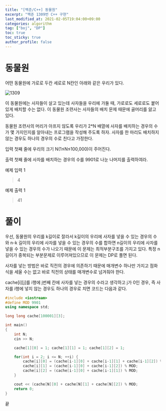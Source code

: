 ```yaml
---
title: "[백준/C++] 동물원"
excerpt: "백준 1309번 C++ 구현"
last_modified_at: 2021-02-05T19:04:00+09:00
categories: algorithm
tag: ["boj", "DP"]
toc: true
toc_sticky: true
author_profile: false
---
```


# 동물원

어떤 동물원에 가로로 두칸 세로로 N칸인 아래와 같은 우리가 있다.

![1309](https://onlinejudgeimages.s3-ap-northeast-1.amazonaws.com/upload/201004/dnfl.JPG)

이 동물원에는 사자들이 살고 있는데 사자들을 우리에 가둘 때, 가로로도 세로로도 붙어 있게 배치할 수는 없다. 이 동물원 조련사는 사자들의 배치 문제 때문에 골머리를 앓고 있다.

동물원 조련사의 머리가 아프지 않도록 우리가 2\*N 배열에 사자를 배치하는 경우의 수가 몇 가지인지를 알아내는 프로그램을 작성해 주도록 하자. 사자를 한 마리도 배치하지 않는 경우도 하나의 경우의 수로 친다고 가정한다.

입력
첫째 줄에 우리의 크기 N(1≤N≤100,000)이 주어진다.

출력
첫째 줄에 사자를 배치하는 경우의 수를 9901로 나눈 나머지를 출력하여라.

예제 입력 1

> 4  

예제 출력 1

> 41  

# 풀이

우선, 동물원의 우리를 k길이로 잘라서 k길이의 우리에 사자를 넣을 수 있는 경우의 수와 n-k 길이의 우리에 사자를 넣을 수 있는 경우의 수를 합하면 n길이의 우리에 사자를 넣을 수 있는 경우의 수가 나오기 때문에 이 문제는 최적부분구조를 가지고 있다. 특정 n길이가 중복되는 부분문제로 이루어져있으므로 이 문제는 DP로 풀면 된다.

사자를 넣는 방법은 바로 직전의 경우에 의존하기 때문에 매개변수 하나만 가지고 점화식을 세울 수는 없고 바로 직전의 상태를 매개변수로 넘겨줘야 한다.

cache[i][j]를 i행에 j번째 칸에 사자를 넣는 경우의 수라고 생각하고 j가 0인 경우, 즉 사자를 i행에 넣지 않는 경우도 하나의 경우로 치면 코드는 다음과 같다.

``` c++
#include <iostream>
#define MOD 9901
using namespace std;

long long cache[100001][3];

int main()
{
	int N;
	cin >> N;

	cache[1][0] = 1; cache[1][1] = 1; cache[1][2] = 1;

	for(int i = 2; i <= N; ++i) {
		cache[i][0] = (cache[i-1][0] + cache[i-1][1] + cache[i-1][2]) % MOD;
		cache[i][1] = (cache[i-1][0] + cache[i-1][2]) % MOD;
		cache[i][2] = (cache[i-1][0] + cache[i-1][1]) % MOD;
	}

	cout << (cache[N][0] + cache[N][1] + cache[N][2]) % MOD;
	return 0;
}
```

끝